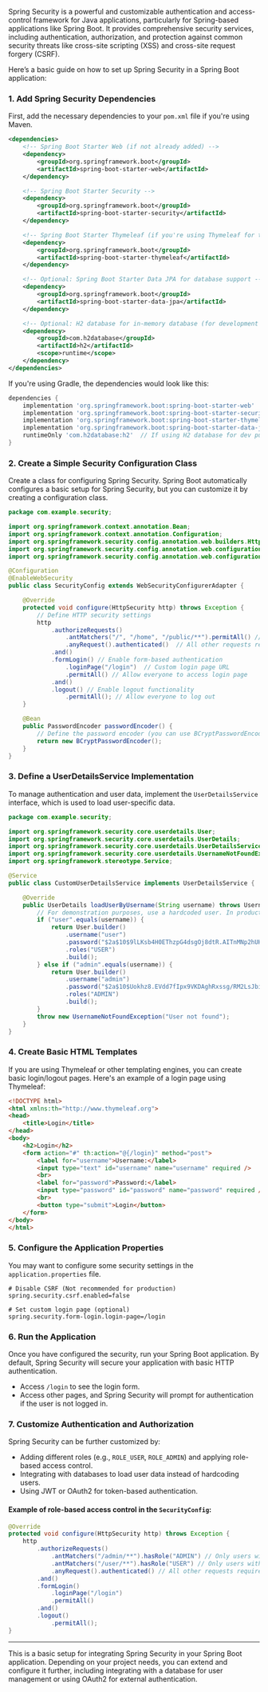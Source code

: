 Spring Security is a powerful and customizable authentication and access-control framework for Java applications, particularly for Spring-based applications like Spring Boot. It provides comprehensive security services, including authentication, authorization, and protection against common security threats like cross-site scripting (XSS) and cross-site request forgery (CSRF).

Here’s a basic guide on how to set up Spring Security in a Spring Boot application:

### 1. Add Spring Security Dependencies

First, add the necessary dependencies to your `pom.xml` file if you're using Maven.

```xml
<dependencies>
    <!-- Spring Boot Starter Web (if not already added) -->
    <dependency>
        <groupId>org.springframework.boot</groupId>
        <artifactId>spring-boot-starter-web</artifactId>
    </dependency>

    <!-- Spring Boot Starter Security -->
    <dependency>
        <groupId>org.springframework.boot</groupId>
        <artifactId>spring-boot-starter-security</artifactId>
    </dependency>

    <!-- Spring Boot Starter Thymeleaf (if you're using Thymeleaf for templates) -->
    <dependency>
        <groupId>org.springframework.boot</groupId>
        <artifactId>spring-boot-starter-thymeleaf</artifactId>
    </dependency>

    <!-- Optional: Spring Boot Starter Data JPA for database support -->
    <dependency>
        <groupId>org.springframework.boot</groupId>
        <artifactId>spring-boot-starter-data-jpa</artifactId>
    </dependency>

    <!-- Optional: H2 database for in-memory database (for development and testing) -->
    <dependency>
        <groupId>com.h2database</groupId>
        <artifactId>h2</artifactId>
        <scope>runtime</scope>
    </dependency>
</dependencies>
```

If you're using Gradle, the dependencies would look like this:

```gradle
dependencies {
    implementation 'org.springframework.boot:spring-boot-starter-web'
    implementation 'org.springframework.boot:spring-boot-starter-security'
    implementation 'org.springframework.boot:spring-boot-starter-thymeleaf'  // If using Thymeleaf
    implementation 'org.springframework.boot:spring-boot-starter-data-jpa'   // If using JPA
    runtimeOnly 'com.h2database:h2'  // If using H2 database for dev purposes
}
```

### 2. Create a Simple Security Configuration Class

Create a class for configuring Spring Security. Spring Boot automatically configures a basic setup for Spring Security, but you can customize it by creating a configuration class.

```java
package com.example.security;

import org.springframework.context.annotation.Bean;
import org.springframework.context.annotation.Configuration;
import org.springframework.security.config.annotation.web.builders.HttpSecurity;
import org.springframework.security.config.annotation.web.configuration.EnableWebSecurity;
import org.springframework.security.config.annotation.web.configuration.WebSecurityConfigurerAdapter;

@Configuration
@EnableWebSecurity
public class SecurityConfig extends WebSecurityConfigurerAdapter {

    @Override
    protected void configure(HttpSecurity http) throws Exception {
        // Define HTTP security settings
        http
            .authorizeRequests()
                .antMatchers("/", "/home", "/public/**").permitAll() // Allow public access to specific paths
                .anyRequest().authenticated()  // All other requests require authentication
            .and()
            .formLogin() // Enable form-based authentication
                .loginPage("/login")  // Custom login page URL
                .permitAll() // Allow everyone to access login page
            .and()
            .logout() // Enable logout functionality
                .permitAll(); // Allow everyone to log out
    }

    @Bean
    public PasswordEncoder passwordEncoder() {
        // Define the password encoder (you can use BCryptPasswordEncoder or any other encoder)
        return new BCryptPasswordEncoder();
    }
}
```

### 3. Define a UserDetailsService Implementation

To manage authentication and user data, implement the `UserDetailsService` interface, which is used to load user-specific data.

```java
package com.example.security;

import org.springframework.security.core.userdetails.User;
import org.springframework.security.core.userdetails.UserDetails;
import org.springframework.security.core.userdetails.UserDetailsService;
import org.springframework.security.core.userdetails.UsernameNotFoundException;
import org.springframework.stereotype.Service;

@Service
public class CustomUserDetailsService implements UserDetailsService {

    @Override
    public UserDetails loadUserByUsername(String username) throws UsernameNotFoundException {
        // For demonstration purposes, use a hardcoded user. In production, fetch from database.
        if ("user".equals(username)) {
            return User.builder()
                .username("user")
                .password("$2a$10$9lLKsb4H0EThzpG4dsgOj8dtR.AITnMNp2hUHTv5gq5t9PYBgnbZW")  // Encoded password (bcrypt)
                .roles("USER")
                .build();
        } else if ("admin".equals(username)) {
            return User.builder()
                .username("admin")
                .password("$2a$10$Uokhz8.EVdd7fIpx9VKDAghRxssg/RM2LsJbip2DLctnJcpkqFEie")  // Encoded password (bcrypt)
                .roles("ADMIN")
                .build();
        }
        throw new UsernameNotFoundException("User not found");
    }
}
```

### 4. Create Basic HTML Templates

If you are using Thymeleaf or other templating engines, you can create basic login/logout pages. Here's an example of a login page using Thymeleaf:

```html
<!DOCTYPE html>
<html xmlns:th="http://www.thymeleaf.org">
<head>
    <title>Login</title>
</head>
<body>
    <h2>Login</h2>
    <form action="#" th:action="@{/login}" method="post">
        <label for="username">Username:</label>
        <input type="text" id="username" name="username" required />
        <br>
        <label for="password">Password:</label>
        <input type="password" id="password" name="password" required />
        <br>
        <button type="submit">Login</button>
    </form>
</body>
</html>
```

### 5. Configure the Application Properties

You may want to configure some security settings in the `application.properties` file.

```properties
# Disable CSRF (Not recommended for production)
spring.security.csrf.enabled=false

# Set custom login page (optional)
spring.security.form-login.login-page=/login
```

### 6. Run the Application

Once you have configured the security, run your Spring Boot application. By default, Spring Security will secure your application with basic HTTP authentication.

- Access `/login` to see the login form.
- Access other pages, and Spring Security will prompt for authentication if the user is not logged in.

### 7. Customize Authentication and Authorization

Spring Security can be further customized by:

- Adding different roles (e.g., `ROLE_USER`, `ROLE_ADMIN`) and applying role-based access control.
- Integrating with databases to load user data instead of hardcoding users.
- Using JWT or OAuth2 for token-based authentication.

#### Example of role-based access control in the `SecurityConfig`:

```java
@Override
protected void configure(HttpSecurity http) throws Exception {
    http
        .authorizeRequests()
            .antMatchers("/admin/**").hasRole("ADMIN") // Only users with ROLE_ADMIN can access /admin/*
            .antMatchers("/user/**").hasRole("USER") // Only users with ROLE_USER can access /user/*
            .anyRequest().authenticated() // All other requests require authentication
        .and()
        .formLogin()
            .loginPage("/login")
            .permitAll()
        .and()
        .logout()
            .permitAll();
}
```

---

This is a basic setup for integrating Spring Security in your Spring Boot application. Depending on your project needs, you can extend and configure it further, including integrating with a database for user management or using OAuth2 for external authentication.